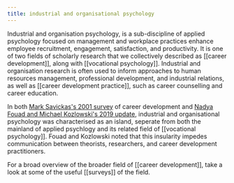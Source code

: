 ```yaml
--- 
title: industrial and organisational psychology
---
```

Industrial and organisation psychology, is a sub-discipline of applied psychology focused on management and workplace practices enhance employee recruitment, engagement, satisfaction, and productivity. It is one of two fields of scholarly research that we collectively described as [[career development]], along with [[vocational psychology]]. Industrial and organisation research is often used to inform approaches to human resources management, professional development, and industrial relations, as well as [[career development practice]], such as career counselling and career education. 

In both [Mark Savickas's 2001 survey]() of career development and [Nadya Fouad and Michael Kozlowski's 2019 update](), industrial and organisational psychology was characterised as an island, seperate from both the mainland of applied psychlogy and its related field of [[vocational psychology]]. Fouad and Kozlowski noted that this insularity impedes communication between theorists, researchers, and career development practitioners. 

For a broad overview of the broader field of [[career development]], take a look at some of the useful [[surveys]] of the field. 